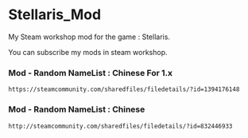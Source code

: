 # Stellaris_Mod
My Steam workshop mod for the game : Stellaris. 

You can subscribe my mods in steam workshop.
### Mod - Random NameList : Chinese For 1.x    
	https://steamcommunity.com/sharedfiles/filedetails/?id=1394176148
### Mod - Random NameList : Chinese
	http://steamcommunity.com/sharedfiles/filedetails/?id=832446933
